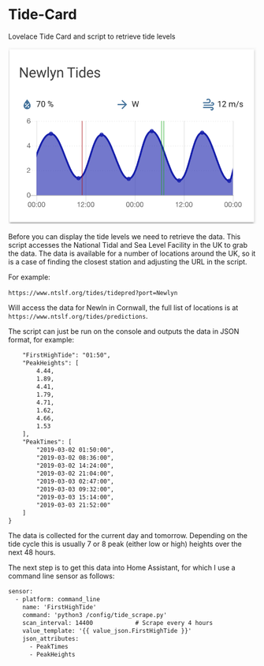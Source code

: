 # Tide-Card
Lovelace Tide Card and script to retrieve tide levels

![Example tide chart](https://github.com/jchasey/Tide-Card/raw/master/tide-card.png)

Before you can display the tide levels we need to retrieve the data. This script accesses the National Tidal and Sea Level Facility in the UK to grab the data.
The data is available for a number of locations around the UK, so it is a case of finding the closest station and adjusting the URL in the script.

For example:

`https://www.ntslf.org/tides/tidepred?port=Newlyn`

Will access the data for Newln in Cornwall, the full list of locations is at `https://www.ntslf.org/tides/predictions`. 

The script can just be run on the console and outputs the data in JSON format, for example:

```{
    "FirstHighTide": "01:50",
    "PeakHeights": [
        4.44,
        1.89,
        4.41,
        1.79,
        4.71,
        1.62,
        4.66,
        1.53
    ],
    "PeakTimes": [
        "2019-03-02 01:50:00",
        "2019-03-02 08:36:00",
        "2019-03-02 14:24:00",
        "2019-03-02 21:04:00",
        "2019-03-03 02:47:00",
        "2019-03-03 09:32:00",
        "2019-03-03 15:14:00",
        "2019-03-03 21:52:00"
    ]
}
```

The data is collected for the current day and tomorrow. Depending on the tide cycle this is usually 7 or 8 peak (either low or high) heights over the next 48 hours.

The next step is to get this data into Home Assistant, for which I use a command line sensor as follows:

```
sensor:
  - platform: command_line
    name: 'FirstHighTide'
    command: 'python3 /config/tide_scrape.py'
    scan_interval: 14400            # Scrape every 4 hours
    value_template: '{{ value_json.FirstHighTide }}'
    json_attributes:
      - PeakTimes
      - PeakHeights
```


